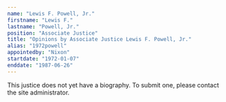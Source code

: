 ```yaml
---
name: "Lewis F. Powell, Jr."
firstname: "Lewis F."
lastname: "Powell, Jr."
position: "Associate Justice"
title: "Opinions by Associate Justice Lewis F. Powell, Jr."
alias: "1972powell"
appointedby: "Nixon"
startdate: "1972-01-07"
enddate: "1987-06-26"
---
```

This justice does not yet have a biography. To submit one, please contact the site administrator.

